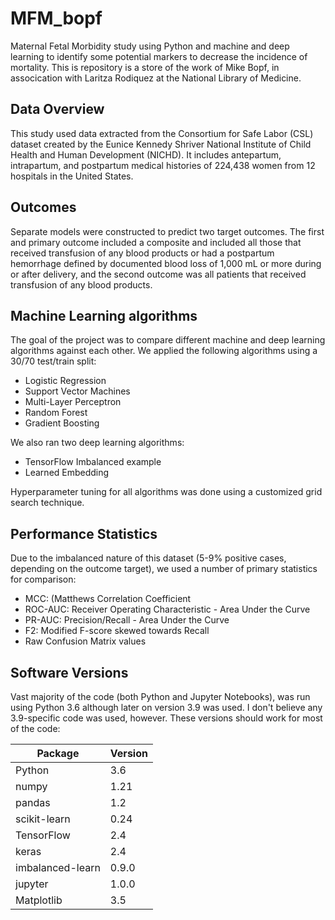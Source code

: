 # MFM_bopf
Maternal Fetal Morbidity study using Python and machine and deep learning to identify some potential markers to decrease the incidence of mortality.
This is repository is a store of the work of Mike Bopf, in assocication with Laritza Rodiquez at the National Library of Medicine.
## Data Overview
This study used data extracted from the Consortium for Safe Labor (CSL) dataset created by the Eunice Kennedy Shriver National Institute of Child Health and Human Development (NICHD). It includes antepartum, intrapartum, and postpartum medical histories of 224,438 women from 12 hospitals in the United States.
## Outcomes
Separate models were constructed to predict two target outcomes. The first and primary outcome included a composite and included all those that received transfusion of any blood products or had a postpartum hemorrhage defined by documented blood loss of 1,000 mL or more during or after delivery, and the second outcome was all patients that received transfusion of any blood products.
## Machine Learning algorithms
The goal of the project was to compare different machine and deep learning algorithms against each other. We applied the following algorithms using a 30/70 test/train split:
- Logistic Regression
- Support Vector Machines
- Multi-Layer Perceptron
- Random Forest
- Gradient Boosting

We also ran two deep learning algorithms:
- TensorFlow Imbalanced example
- Learned Embedding

Hyperparameter tuning for all algorithms was done using a customized grid search technique. 

## Performance Statistics
Due to the imbalanced nature of this dataset (5-9% positive cases, depending on the outcome target), we used a number of primary statistics for comparison:
- MCC: (Matthews Correlation Coefficient
- ROC-AUC: Receiver Operating Characteristic - Area Under the Curve
- PR-AUC: Precision/Recall - Area Under the Curve
- F2: Modified F-score skewed towards Recall
- Raw Confusion Matrix values

## Software Versions
Vast majority of the code (both Python and Jupyter Notebooks), was run using Python 3.6 although later on version 3.9 was used. I don't believe any 3.9-specific code was used, 
however. These versions should work for most of the code:

| Package | Version |
|---------|---------|
| Python  | 3.6 |
| numpy | 1.21 |
| pandas  | 1.2 |
| scikit-learn | 0.24 |
| TensorFlow | 2.4 |
| keras | 2.4 |
| imbalanced-learn | 0.9.0 |
| jupyter | 1.0.0 |
| Matplotlib | 3.5 |
